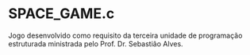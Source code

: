 # SPACE_GAME.c
Jogo desenvolvido como requisito da terceira unidade de programação estruturada ministrada pelo Prof. Dr. Sebastião Alves.
